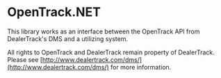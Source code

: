OpenTrack.NET
===========

This library works as an interface between the OpenTrack API from DealerTrack's DMS and a utilizing system. 


All rights to OpenTrack and DealerTrack remain property of DealerTrack. Please see [http://www.dealertrack.com/dms/](http://www.dealertrack.com/dms/) for more information.